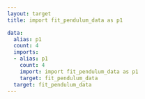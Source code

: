 ```yaml
---
layout: target
title: import fit_pendulum_data as p1

data:
  alias: p1
  count: 4
  imports:
  - alias: p1
    count: 4
    import: import fit_pendulum_data as p1
    target: fit_pendulum_data
  target: fit_pendulum_data
---
```

